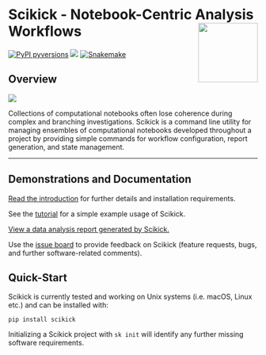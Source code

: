 

# Scikick - Notebook-Centric Analysis Workflows <img src="docs/scikick_documentation/icon.svg" align="right" width="120" />

[](https://pypi.python.org/pypi/scikick/)
[![PyPI pyversions](https://img.shields.io/pypi/pyversions/scikick.svg)](https://pypi.python.org/pypi/scikick/)
![](https://img.shields.io/badge/lifecycle-maturing-blue.svg)
[![Snakemake](https://img.shields.io/badge/snakemake-≥5.9.0-brightgreen.svg?style=flat)](https://snakemake.readthedocs.io)

## Overview

![](docs/scikick_documentation/figure1.svg)

Collections of computational notebooks often lose coherence during complex and branching investigations. Scikick is a command line utility for managing ensembles of computational notebooks developed throughout a project by providing simple commands for workflow configuration, report generation, and state management.

-----------------------------------------------------

## Demonstrations and Documentation

[Read the introduction](https://petronislab.camh.ca/pub/scikick/stable/docs/report/out_html/introduction.html) for further details and installation requirements.

See the [tutorial](https://petronislab.camh.ca/pub/scikick/stable/docs/report/out_html/hello_world.html) for a simple example usage of Scikick.

[View a data analysis report generated by Scikick.](https://petronislab.camh.ca/pub/scikick/stable/docs/single-cell_analysis/report/out_html/index.html)

Use the [issue board](https://github.com/matthewcarlucci/scikick/issues) to provide feedback on Scikick (feature requests, bugs, and further software-related comments).

## Quick-Start

Scikick is currently tested and working on Unix systems (i.e. macOS, Linux etc.) and can be installed with:

```
pip install scikick
```

Initializing a Scikick project with `sk init` will identify any further missing software requirements. 

